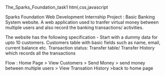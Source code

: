 The_Sparks_Foundation_task1
html,css,javascript

Sparks Foundation Web Development Internship Project : Basic Banking System website. A web application used to tranfer virtual money between multiple users and also record the banking transactions/ activities.

The website has the following specification - Start with a dummy data for upto 10 customers. Customers table with basic fields such as name, email, current balance etc. Transaction status: Transfer table/ Transfer History which records all the transactions

Flow : Home Page > View Customers > Send Money > send money between multiple users > View Transation History >back to home page
